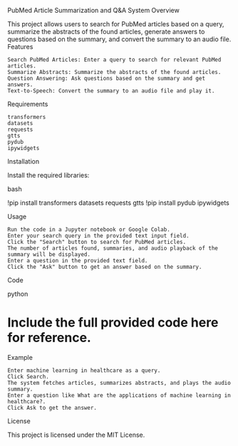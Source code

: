 PubMed Article Summarization and Q&A System
Overview

This project allows users to search for PubMed articles based on a query, summarize the abstracts of the found articles, generate answers to questions based on the summary, and convert the summary to an audio file.
Features

    Search PubMed Articles: Enter a query to search for relevant PubMed articles.
    Summarize Abstracts: Summarize the abstracts of the found articles.
    Question Answering: Ask questions based on the summary and get answers.
    Text-to-Speech: Convert the summary to an audio file and play it.

Requirements

    transformers
    datasets
    requests
    gtts
    pydub
    ipywidgets

Installation

Install the required libraries:

bash

!pip install transformers datasets requests gtts
!pip install pydub ipywidgets

Usage

    Run the code in a Jupyter notebook or Google Colab.
    Enter your search query in the provided text input field.
    Click the "Search" button to search for PubMed articles.
    The number of articles found, summaries, and audio playback of the summary will be displayed.
    Enter a question in the provided text field.
    Click the "Ask" button to get an answer based on the summary.

Code

python

# Include the full provided code here for reference.

Example

    Enter machine learning in healthcare as a query.
    Click Search.
    The system fetches articles, summarizes abstracts, and plays the audio summary.
    Enter a question like What are the applications of machine learning in healthcare?.
    Click Ask to get the answer.

License

This project is licensed under the MIT License.
